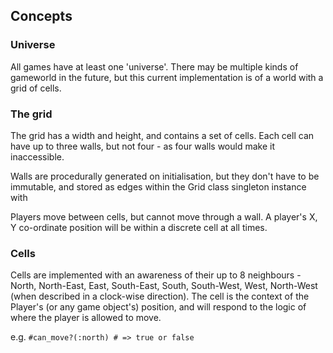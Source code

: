 ## Concepts

### Universe

All games have at least one 'universe'. There may be multiple kinds of gameworld in the future, but this current implementation is of a world with a grid of cells.

### The grid

The grid has a width and height, and contains a set of cells. Each cell can have up to three walls, but not four - as four walls would make it inaccessible.

Walls are procedurally generated on initialisation, but they don't have to be immutable, and stored as edges within the Grid class singleton instance with 

Players move between cells, but cannot move through a wall. A player's X, Y co-ordinate position will be within a discrete cell at all times.

### Cells

Cells are implemented with an awareness of their up to 8 neighbours - North, North-East, East, South-East, South, South-West, West, North-West (when described in a clock-wise direction). The cell is the context of the Player's (or any game object's) position, and will respond to the logic of where the player is allowed to move.

e.g. ``#can_move?(:north) # => true or false``


